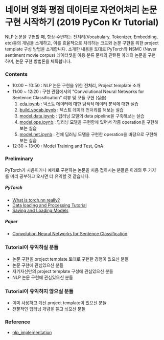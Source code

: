 # 네이버 영화 평점 데이터로 자연어처리 논문 구현 시작하기 (2019 PyCon Kr Tutorial)

NLP 논문을 구현할 때, 항상 수반하는 전처리(Vocabulary, Tokenizer, Embedding, etc)등의 개념을 소개하고, 이를 효율적으로 처리하는 코드와 논문 구현을 위한 project template 구성 방법을 소개합니다. 소개한 내용을 토대로 PyTorch와 NSMC (Naver sentiment movie corpus) 데이터셋을 이용 분류 문제와 관련된 아래의 논문을 구현하며, 논문 구현 방법론을 체득합니다.

### Contents
+ 10:00 ~ 10:50 : NLP 논문 구현을 위한 전처리, Project template 소개
+ 11:00 ~ 12:20 : 구현 관점에서의 "Convolutional Neural Networks for Sentence Classification" 리뷰 및 모듈 구현 (실습)
	1. [eda.ipynb](https://nbviewer.jupyter.org/github/aisolab/strnlp/blob/master/exercise/eda.ipynb) : 텍스트 데이터에 대한 탐색적 데이터 분석에 대한 실습
	2. [build_vocab.ipynb](https://github.com/aisolab/strnlp/blob/master/exercise/build_vocab.ipynb) : 텍스트 데이터 전처리를 해보는 실습
	3. [model.data.ipynb](https://github.com/aisolab/strnlp/blob/master/exercise/model.ops.ipynb) : 딥러닝 모델의 data pipeline을 구축해보는 실습
	4. [model.ops.ipynb](https://github.com/aisolab/strnlp/blob/master/exercise/model.ops.ipynb) : 딥러닝 모델을 구현함에 있어서 각종 operation을 구현해 보는 실습
	5. [model.net.ipynb](https://github.com/aisolab/strnlp/blob/master/exercise/model.net.ipynb) : 전체 딥러닝 모델을 구현한 operation을 바탕으로 구현해보는 실습
+ 12:30 ~ 13:00 : Model Training and Test, QnA

### Preliminary
PyTorch가 처음이거나 예제로 구현하는 논문을 처음 접하시는 분들은 아래의 두 가지를 미리 공부하고 오시면 더 유익할 것 같습니다.

##### PyTorch
+ [What is torch.nn really?](https://pytorch.org/tutorials/beginner/nn_tutorial.html#what-is-torch-nn-really)
+ [Data loading and Processing Tutorial](https://pytorch.org/tutorials/beginner/data_loading_tutorial.html#data-loading-and-processing-tutorial)
+ [Saving and Loading Models](https://pytorch.org/tutorials/beginner/saving_loading_models.html#saving-and-loading-models)

##### Paper 
+ [Convolution Neural Networks for Sentence Classification](https://arxiv.org/abs/1408.5882)

### Tutorial이 유익하실 분들
- 논문 구현을 project template 토대로 구현한 경험이 없으신 분들
- 논문 구현에 관심있으신 분들
- 자기자신만의 project template 구성에 관심있으신 분들
- NLP 논문 구현에 관심있으신 분들

### Tutorial이 유익하지 않으실 분들
- 이미 사용하고 계신 project template이 있으신 분들
- 전문적인 딥러닝 개념을 듣고 싶으신 분들

### Reference
- [nlp_implementation](https://github.com/aisolab/nlp_implementation)
